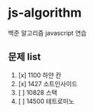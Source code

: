 # js-algorithm
백준 알고리즘 javascript 연습

## 문제 list

1. [x] 1100 하얀 칸
2. [x] 1427 소트인사이드
3. [ ] 10828 스택
4. [ ] 14500 테트로미노